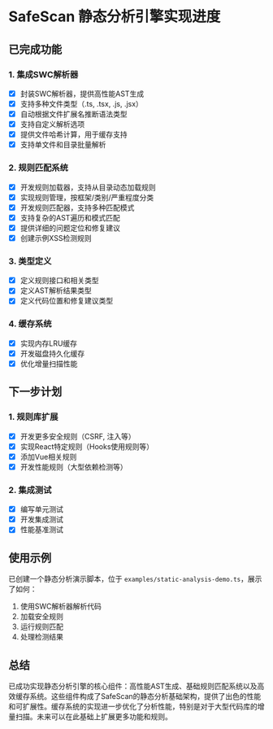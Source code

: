 # SafeScan 静态分析引擎实现进度

## 已完成功能

### 1. 集成SWC解析器

- [x] 封装SWC解析器，提供高性能AST生成
- [x] 支持多种文件类型（.ts, .tsx, .js, .jsx）
- [x] 自动根据文件扩展名推断语法类型
- [x] 支持自定义解析选项
- [x] 提供文件哈希计算，用于缓存支持
- [x] 支持单文件和目录批量解析

### 2. 规则匹配系统

- [x] 开发规则加载器，支持从目录动态加载规则
- [x] 实现规则管理，按框架/类别/严重程度分类
- [x] 开发规则匹配器，支持多种匹配模式
- [x] 支持复杂的AST遍历和模式匹配
- [x] 提供详细的问题定位和修复建议
- [x] 创建示例XSS检测规则

### 3. 类型定义

- [x] 定义规则接口和相关类型
- [x] 定义AST解析结果类型
- [x] 定义代码位置和修复建议类型

### 4. 缓存系统

- [x] 实现内存LRU缓存
- [x] 开发磁盘持久化缓存
- [x] 优化增量扫描性能

## 下一步计划

### 1. 规则库扩展

- [x] 开发更多安全规则（CSRF, 注入等）
- [x] 实现React特定规则（Hooks使用规则等）
- [x] 添加Vue相关规则
- [x] 开发性能规则（大型依赖检测等）

### 2. 集成测试

- [x] 编写单元测试
- [x] 开发集成测试
- [x] 性能基准测试

## 使用示例

已创建一个静态分析演示脚本，位于 `examples/static-analysis-demo.ts`，展示了如何：

1. 使用SWC解析器解析代码
2. 加载安全规则
3. 运行规则匹配
4. 处理检测结果

## 总结

已成功实现静态分析引擎的核心组件：高性能AST生成、基础规则匹配系统以及高效缓存系统。这些组件构成了SafeScan的静态分析基础架构，提供了出色的性能和可扩展性。缓存系统的实现进一步优化了分析性能，特别是对于大型代码库的增量扫描。未来可以在此基础上扩展更多功能和规则。
